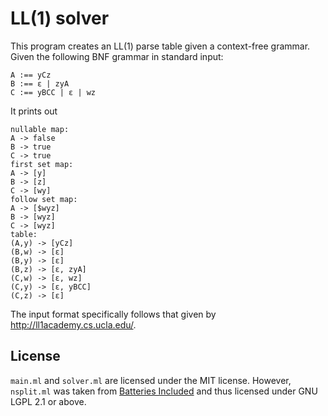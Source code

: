 LL(1) solver
============

This program creates an LL(1) parse table given a context-free grammar. Given
the following BNF grammar in standard input:

```
A :== yCz
B :== ε | zyA
C :== yBCC | ε | wz
```

It prints out

```
nullable map:
A -> false
B -> true
C -> true
first set map:
A -> [y]
B -> [z]
C -> [wy]
follow set map:
A -> [$wyz]
B -> [wyz]
C -> [wyz]
table:
(A,y) -> [yCz]
(B,w) -> [ε]
(B,y) -> [ε]
(B,z) -> [ε, zyA]
(C,w) -> [ε, wz]
(C,y) -> [ε, yBCC]
(C,z) -> [ε]
```

The input format specifically follows that given by
http://ll1academy.cs.ucla.edu/.

License
-------

`main.ml` and `solver.ml` are licensed under the MIT license. However,
`nsplit.ml` was taken from [Batteries
Included](http://batteries.forge.ocamlcore.org/) and thus licensed under GNU
LGPL 2.1 or above.
